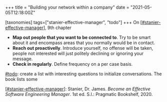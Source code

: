 +++
title = "Building your network within a company"
date = "2021-05-05T12:18:00Z"

[taxonomies]
tags=["stanier-effective-manager", "todo"]
+++
On [[#stanier-effective-manager](/tags/stanier-effective-manager)], 9th chapter

- **Map out people that you want to be connected to**. Try to be smart about it and encompass areas that you normally would be in contact.
- **Reach out proactivelly**. Introduce yourself, no offense will be taken, people not interested will just politely declining or ignoring your message.
- **Check in regularly**. Define frequency on a per case basis.

[#todo](/tags/todo): create a list with interesting questions to initialize conversations. The book lists some

[[#stanier-effective-manager](/tags/stanier-effective-manager)]: Stanier, Dr. James. _Become an Effective Software Engineering Manager_. 1st ed. S.l.: Pragmatic Bookshelf, 2020.
